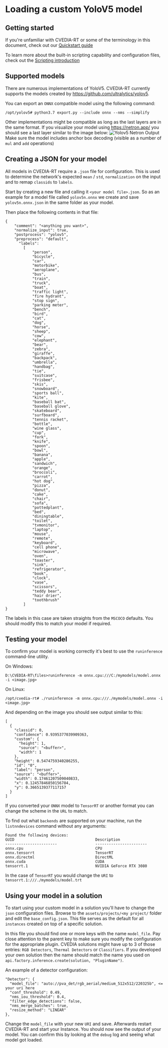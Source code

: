 # Loading a custom YoloV5 model

## Getting started
If you're unfamiliar with CVEDIA-RT or some of the terminology in this document, check out our [Quickstart guide](https://docs.cvedia.com/quickstart.html) 

To learn more about the built-in scripting capability and configuration files, check out the [Scripting introduction](https://docs.cvedia.com/scripting/introduction.html)

## Supported models
There are numerous implementations of YoloV5. CVEDIA-RT currently supports the models created by https://github.com/ultralytics/yolov5. 

You can export an `ONNX` compatible model using the following command:
```
/opt/yolov5# python3.7 export.py --include onnx --nms --simplify
```

Other implementations might be compatible as long as the last layers are in the same format. If you visualize your model using https://netron.app/ you should see a last layer similar to the image below:
![Yolov5 Netron Output](https://github.com/Cvedia/CVEDIA-RT-SDK/blob/main/tutorials/yolov5_netron.png?raw=true)
Make sure the model includes anchor box decoding (visible as a number of `mul` and `add` operations)

## Creating a JSON for your model

All models in CVEDIA-RT require a `.json` file for configuration. This is used to determine the network's expected `mean` / `std`, `normalization` on the input and to remap `classids` to `labels`.

Start by creating a new file and calling it `<your model file>.json`. So as an example for a model file called `yolov5n.onnx` we create and save `yolov5n.onnx.json` in the same folder as your model.

Then place the following contents in that file:
```
{
    "comment": "<anything you want>",
    "normalize_input": true,
    "postprocess": "yolov5",
    "preprocess": "default",
	  "labels":
        [
            "person",
            "bicycle",
            "car",
            "motorbike",
            "aeroplane",
            "bus",
            "train",
            "truck",
            "boat",
            "traffic light",
            "fire hydrant",
            "stop sign",
            "parking meter",
            "bench",
            "bird",
            "cat",
            "dog",
            "horse",
            "sheep",
            "cow",
            "elephant",
            "bear",
            "zebra",
            "giraffe",
            "backpack",
            "umbrella",
            "handbag",
            "tie",
            "suitcase",
            "frisbee",
            "skis",
            "snowboard",
            "sports ball",
            "kite",
            "baseball bat",
            "baseball glove",
            "skateboard",
            "surfboard",
            "tennis racket",
            "bottle",
            "wine glass",
            "cup",
            "fork",
            "knife",
            "spoon",
            "bowl",
            "banana",
            "apple",
            "sandwich",
            "orange",
            "broccoli",
            "carrot",
            "hot dog",
            "pizza",
            "donut",
            "cake",
            "chair",
            "sofa",
            "pottedplant",
            "bed",
            "diningtable",
            "toilet",
            "tvmonitor",
            "laptop",
            "mouse",
            "remote",
            "keyboard",
            "cell phone",
            "microwave",
            "oven",
            "toaster",
            "sink",
            "refrigerator",
            "book",
            "clock",
            "vase",
            "scissors",
            "teddy bear",
            "hair drier",
            "toothbrush"        
        ]
}
```

The labels in this case are taken straights from the `MSCOCO` defaults. You should modify this to match your model if required.

## Testing your model

To confirm your model is working correctly it's best to use the `runinference` command-line utility.

On Windows:
```
D:\CVEDIA-RT\files>runinference -m onnx.cpu:///C:/mymodels/model.onnx -i <image.jpg>
```
On Linux:
```
/opt/cvedia-rt# ./runinference -m onnx.cpu:///./mymodels/model.onnx -i <image.jpg>
```

And depending on the image you should see output similar to this:
```
[
  {
    "classid": 0,
    "confidence": 0.9395377039909363,
    "custom": {
      "height": 1,
      "source": "<buffer>",
      "width": 1
    },
    "height": 0.5474759340286255,
    "id": "0",
    "label": "person",
    "source": "<buffer>",
    "width": 0.17461207509040833,
    "x": 0.12457846850156784,
    "y": 0.3665139377117157
  }
]
```
If you converted your `ONNX` model to `TensorRT` or another format you can change the scheme in the `URL` to match.

To find out what `backends` are supported on your machine, run the `listnndevices` command without any arguments:
```
Found the following devices:
GUID                                    Description
-----------------------                 -----------------------
onnx.cpu                                CPU
onnx.tensorrt                           TensorRT
onnx.directml                           DirectML
onnx.cuda                               CUDA
tensorrt.1                              NVIDIA GeForce RTX 3080
```
In the case of `TensorRT` you would change the `URI` to `tensorrt.1:///./mymodels/model.trt`

## Using your model in a solution

To start using your custom model in a solution you'll have to change the `json` configuration files.
Browse to the `assets/projects/<my project/` folder and edit the `base_config.json`. This file serves as the default for all `instances` created on top of a specific solution.

In this file you should find one or more keys with the name `model_file`. Pay close attention to the parent key to make sure you modify the configuration for the appropriate plugin. CVEDIA solutions might have up to 3 of those entries: `RGB Detectors`, `Thermal Detectors` or `Classifiers`. If you developed your own solution then the name should match the name you used on `api.factory.inference.create(solution, "PluginName")`.

An example of a detector configuration:
```
"Detector": {  
  "model_file": "auto://pva_det/rgb_aerial/medium_512x512/220325b", <= your uri here 
  "conf_threshold": 0.49,  
  "nms_iou_threshold": 0.4,  
  "filter_edge_detections": false,  
  "nms_merge_batches": true,  
  "resize_method": "LINEAR"
},
```

Change the `model_file` with your new `URI` and save. Afterwards restart CVEDIA-RT and start your Instance. You should now see the output of your model. You can confirm this by looking at the `debug` log and seeing what model got loaded.
